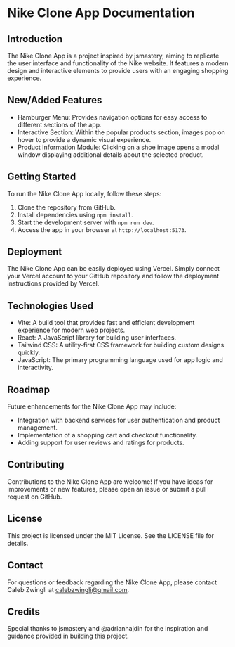 # Nike Clone App Documentation

## Introduction

The Nike Clone App is a project inspired by jsmastery, aiming to replicate the user interface and functionality of the Nike website. It features a modern design and interactive elements to provide users with an engaging shopping experience.

## New/Added Features

- Hamburger Menu: Provides navigation options for easy access to different sections of the app.
- Interactive Section: Within the popular products section, images pop on hover to provide a dynamic visual experience.
- Product Information Module: Clicking on a shoe image opens a modal window displaying additional details about the selected product.

## Getting Started

To run the Nike Clone App locally, follow these steps:

1. Clone the repository from GitHub.
2. Install dependencies using `npm install`.
3. Start the development server with `npm run dev`.
4. Access the app in your browser at `http://localhost:5173`.

## Deployment

The Nike Clone App can be easily deployed using Vercel. Simply connect your Vercel account to your GitHub repository and follow the deployment instructions provided by Vercel.

## Technologies Used

- Vite: A build tool that provides fast and efficient development experience for modern web projects.
- React: A JavaScript library for building user interfaces.
- Tailwind CSS: A utility-first CSS framework for building custom designs quickly.
- JavaScript: The primary programming language used for app logic and interactivity.

## Roadmap

Future enhancements for the Nike Clone App may include:

- Integration with backend services for user authentication and product management.
- Implementation of a shopping cart and checkout functionality.
- Adding support for user reviews and ratings for products.

## Contributing

Contributions to the Nike Clone App are welcome! If you have ideas for improvements or new features, please open an issue or submit a pull request on GitHub.

## License

This project is licensed under the MIT License. See the LICENSE file for details.

## Contact

For questions or feedback regarding the Nike Clone App, please contact Caleb Zwingli at calebzwingli@gmail.com.

## Credits

Special thanks to jsmastery and @adrianhajdin for the inspiration and guidance provided in building this project.
